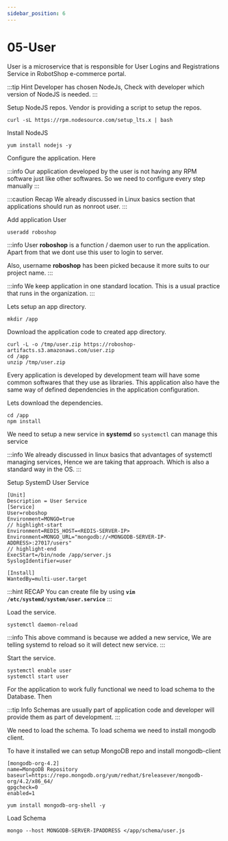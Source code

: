 ```yaml
---
sidebar_position: 6
---
```


# 05-User

User is a microservice that is responsible  for User Logins and Registrations Service in RobotShop e-commerce portal.

:::tip Hint
Developer has chosen NodeJs, Check with developer which version of NodeJS is needed. 
:::

Setup NodeJS repos. Vendor is providing a script to setup the repos. 

```shell 
curl -sL https://rpm.nodesource.com/setup_lts.x | bash
```

Install NodeJS 

```shell 
yum install nodejs -y
```

Configure the application. Here

:::info 
Our application developed by the user is not having any RPM software just like other softwares. So we need to configure every step manually
:::

:::caution Recap
We already discussed in Linux basics section that applications should run as nonroot user.
:::

Add application User

```shell 
useradd roboshop
```

:::info 
User **roboshop** is a function / daemon user to run the application. Apart from that we dont use this user to login to server.

Also, username **roboshop** has been picked because it more suits to our project name.
:::

:::info
We keep application in one standard location. This is a usual practice that runs in the organization.
:::

Lets setup an app directory. 

```shell
mkdir /app 
```

Download the application code to created app directory. 

```shell
curl -L -o /tmp/user.zip https://roboshop-artifacts.s3.amazonaws.com/user.zip 
cd /app 
unzip /tmp/user.zip
```

Every application is developed by development team will have some common softwares that they use as libraries. This application also have the same way of defined dependencies in the application configuration.

Lets download the dependencies. 

```shell 
cd /app 
npm install 
```

We need to setup a new service in **systemd** so `systemctl` can manage this service

:::info
We already discussed in linux basics that advantages of systemctl managing services, Hence we are taking that approach. Which is also a standard way in the OS. 
:::


Setup SystemD User Service 

```unit file (systemd) title=/etc/systemd/system/user.service
[Unit]
Description = User Service
[Service]
User=roboshop
Environment=MONGO=true
// highlight-start
Environment=REDIS_HOST=<REDIS-SERVER-IP>
Environment=MONGO_URL="mongodb://<MONGODB-SERVER-IP-ADDRESS>:27017/users"
// highlight-end
ExecStart=/bin/node /app/server.js
SyslogIdentifier=user

[Install]
WantedBy=multi-user.target
```

:::hint RECAP
You can create file by using **`vim /etc/systemd/system/user.service`**
:::

Load the service.

```shell 
systemctl daemon-reload
```

:::info 
This above command is because we added a new service, We are telling systemd to reload so it will detect new service.
:::

Start the service.

```shell 
systemctl enable user 
systemctl start user
```

For the application to work fully functional we need to load schema to the Database. Then

:::tip Info
Schemas are usually part of application code and developer will provide them as part of development.
:::

We need to load the schema. To load schema we need to install mongodb client. 

To have it installed we can setup MongoDB repo and install mongodb-client

``` shell title=/etc/yum.repos.d/mongo.repo
[mongodb-org-4.2]
name=MongoDB Repository
baseurl=https://repo.mongodb.org/yum/redhat/$releasever/mongodb-org/4.2/x86_64/
gpgcheck=0
enabled=1
```

```shell 
yum install mongodb-org-shell -y
```


Load Schema 

```shell 
mongo --host MONGODB-SERVER-IPADDRESS </app/schema/user.js
```
